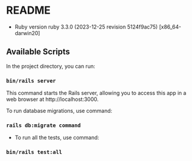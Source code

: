 # README
* Ruby version
ruby 3.3.0 (2023-12-25 revision 5124f9ac75) [x86_64-darwin20]

## Available Scripts

In the project directory, you can run:

### `bin/rails server`

This command starts the Rails server, allowing you 
to access this app in a web browser at http://localhost:3000.

To run database migrations, use command:

### `rails db:migrate command`

* To run all the tests, use command:

### `bin/rails test:all`

